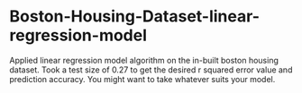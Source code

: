 # Boston-Housing-Dataset-linear-regression-model
Applied linear regression model algorithm on the in-built boston housing dataset.  Took a test size of 0.27 to get the desired r squared error value and prediction accuracy. You might want to take whatever suits your model.
